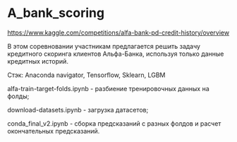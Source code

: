 # A_bank_scoring

https://www.kaggle.com/competitions/alfa-bank-pd-credit-history/overview

В этом соревновании участникам предлагается решить задачу кредитного скоринга клиентов Альфа-Банка, используя только 
данные кредитных историй.

Стэк: Anaconda navigator, Tensorflow, Sklearn, LGBM


alfa-train-target-folds.ipynb - разбиение тренировочных данных на фолды;


download-datasets.ipynb - загрузка датасетов;


conda_final_v2.ipynb - сборка предсказаний с разных фолдов и расчет окончательных предсказаний.
